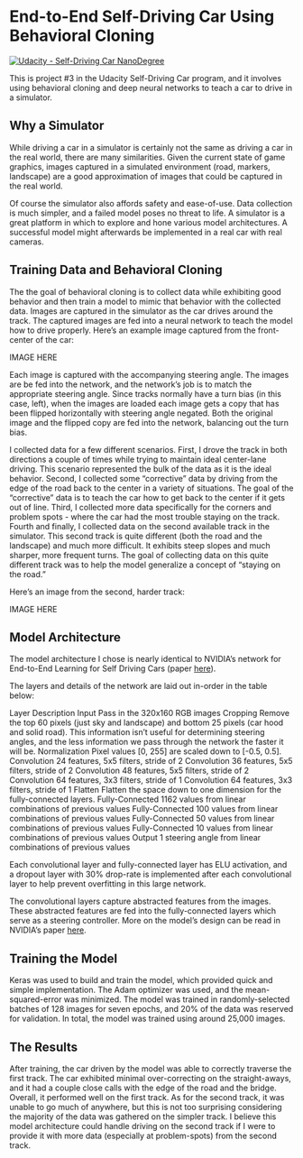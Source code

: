 # End-to-End Self-Driving Car Using Behavioral Cloning

[![Udacity - Self-Driving Car NanoDegree](https://s3.amazonaws.com/udacity-sdc/github/shield-carnd.svg)](http://www.udacity.com/drive)

This is project #3 in the Udacity Self-Driving Car program, and it involves using behavioral cloning and deep neural networks to teach a car to drive in a simulator.

## Why a Simulator

While driving a car in a simulator is certainly not the same as driving a car in the real world, there are many similarities. Given the current state of game graphics, images captured in a simulated environment (road, markers, landscape) are a good approximation of images that could be captured in the real world.

Of course the simulator also affords safety and ease-of-use. Data collection is much simpler, and a failed model poses no threat to life. A simulator is a great platform in which to explore and hone various model architectures. A successful model might afterwards be implemented in a real car with real cameras.

## Training Data and Behavioral Cloning

The the goal of behavioral cloning is to collect data while exhibiting good behavior and then train a model to mimic that behavior with the collected data. Images are captured in the simulator as the car drives around the track. The captured images are fed into a neural network to teach the model how to drive properly. Here’s an example image captured from the front-center of the car:

IMAGE HERE

Each image is captured with the accompanying steering angle. The images are be fed into the network, and the network’s job is to match the appropriate steering angle. Since tracks normally have a turn bias (in this case, left), when the images are loaded each image gets a copy that has been flipped horizontally with steering angle negated. Both the original image and the flipped copy are fed into the network, balancing out the turn bias.

I collected data for a few different scenarios. First, I drove the track in both directions a couple of times while trying to maintain ideal center-lane driving. This scenario represented the bulk of the data as it is the ideal behavior. Second, I collected some “corrective” data by driving from the edge of the road back to the center in a variety of situations. The goal of the “corrective” data is to teach the car how to get back to the center if it gets out of line. Third, I collected more data specifically for the corners and problem spots - where the car had the most trouble staying on the track. Fourth and finally, I collected data on the second available track in the simulator. This second track is quite different (both the road and the landscape) and much more difficult. It exhibits steep slopes and much sharper, more frequent turns. The goal of collecting data on this quite different track was to help the model generalize a concept of “staying on the road.”

Here’s an image from the second, harder track:

IMAGE HERE
   
## Model Architecture

The model architecture I chose is nearly identical to NVIDIA’s network for End-to-End Learning for Self Driving Cars (paper [here](https://arxiv.org/pdf/1604.07316v1.pdf)).

The layers and details of the network are laid out in-order in the table below:

Layer
  Description
 Input
    Pass in the 320x160 RGB images
     Cropping
 Remove the top 60 pixels (just sky and landscape) and bottom 25 pixels (car hood and solid road). This information isn’t useful for determining steering angles, and the less information we pass through the network the faster it will be.
     Normalization
   Pixel values [0, 255] are scaled down to [-0.5, 0.5].
     Convolution
   24 features, 5x5 filters, stride of 2
     Convolution
   36 features, 5x5 filters, stride of 2
     Convolution
   48 features, 5x5 filters, stride of 2
     Convolution
   64 features, 3x3 filters, stride of 1
 Convolution
    64 features, 3x3 filters, stride of 1
     Flatten
 Flatten the space down to one dimension for the fully-connected layers.
     Fully-Connected
   1162 values from linear combinations of previous values
     Fully-Connected
   100 values from linear combinations of previous values
     Fully-Connected
   50 values from linear combinations of previous values
     Fully-Connected
   10 values from linear combinations of previous values
 Output
   1 steering angle from linear combinations of previous values
 
Each convolutional layer and fully-connected layer has ELU activation, and a dropout layer with 30% drop-rate is implemented after each convolutional layer to help prevent overfitting in this large network.

The convolutional layers capture abstracted features from the images. These abstracted features are fed into the fully-connected layers which serve as a steering controller. More on the model’s design can be read in NVIDIA’s paper [here](https://arxiv.org/pdf/1604.07316v1.pdf).

## Training the Model

Keras was used to build and train the model, which provided quick and simple implementation. The Adam optimizer was used, and the mean-squared-error was minimized. The model was trained in randomly-selected batches of 128 images for seven epochs, and 20% of the data was reserved for validation. In total, the model was trained using around 25,000 images.

## The Results

After training, the car driven by the model was able to correctly traverse the first track. The car exhibited minimal over-correcting on the straight-aways, and it had a couple close calls with the edge of the road and the bridge. Overall, it performed well on the first track. As for the second track, it was unable to go much of anywhere, but this is not too surprising considering the majority of the data was gathered on the simpler track. I believe this model architecture  could  handle driving on the second track if I were to provide it with more data (especially at problem-spots) from the second track.

